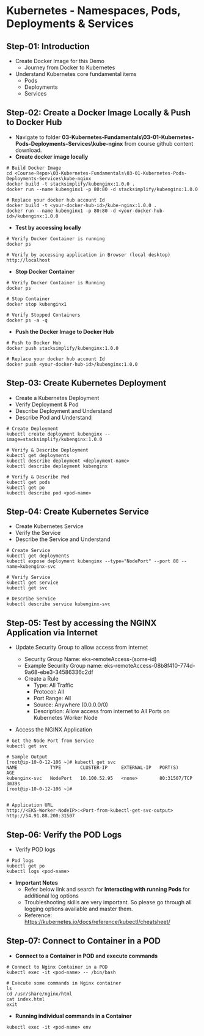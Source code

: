 # Kubernetes - Namespaces, Pods, Deployments & Services

## Step-01: Introduction
- Create Docker Image for this Demo
    - Journey from Docker to Kubernetes
- Understand Kubernetes core fundamental items
    - Pods
    - Deployments
    - Services
      

## Step-02: Create a Docker Image Locally & Push to Docker Hub
- Navigate to folder **03-Kubernetes-Fundamentals\03-01-Kubernetes-Pods-Deployments-Services\kube-nginx** from course github content download.
- **Create docker image locally**
```
# Build Docker Image
cd <Course-Repo>\03-Kubernetes-Fundamentals\03-01-Kubernetes-Pods-Deployments-Services\kube-nginx
docker build -t stacksimplify/kubenginx:1.0.0 .
docker run --name kubenginx1 -p 80:80 -d stacksimplify/kubenginx:1.0.0

# Replace your docker hub account Id
docker build -t <your-docker-hub-id>/kube-nginx:1.0.0 .
docker run --name kubenginx1 -p 80:80 -d <your-docker-hub-id>/kubenginx:1.0.0
```
- **Test by accessing locally**
```
# Verify Docker Container is running
docker ps

# Verify by accessing application in Browser (local desktop)
http://localhost  
```
- **Stop Docker Container**
```
# Verify Docker Container is Running
docker ps

# Stop Container
docker stop kubenginx1

# Verify Stopped Containers
docker ps -a -q
```
- **Push the Docker Image to Docker Hub**
```
# Push to Docker Hub
docker push stacksimplify/kubenginx:1.0.0

# Replace your docker hub account Id
docker push <your-docker-hub-id>/kubenginx:1.0.0
```

## Step-03: Create Kubernetes Deployment
- Create a Kubernetes Deployment
- Verify Deployment & Pod
- Describe Deployment and Understand
- Describe Pod and Understand
```
# Create Deployment
kubectl create deployment kubenginx --image=stacksimplify/kubenginx:1.0.0

# Verify & Describe Deployment
kubectl get deployments
kubectl describe deployment <deployment-name>
kubectl describe deployment kubenginx

# Verify & Describe Pod
kubectl get pods
kubectl get po
kubectl describe pod <pod-name>
```

## Step-04: Create Kubernetes Service 
- Create Kubernetes Service
- Verify the Service
- Describe the Service and Understand 
```
# Create Service
kubectl get deployments
kubectl expose deployment kubenginx --type="NodePort" --port 80 --name=kubenginx-svc

# Verify Service
kubectl get service
kubectl get svc

# Describe Service
kubectl describe service kubenginx-svc
```

## Step-05: Test by accessing the NGINX Application via Internet
- Update Security Group  to allow access from internet
    - Security Group Name: eks-remoteAccess-(some-id)
    - Example Security Group name: eks-remoteAccess-08b8f410-774d-9a68-ebe3-34586336c2df
    - Create a Rule
        - Type: All Traffic
        - Protocol: All
        - Port Range: All
        - Source: Anywhere (0.0.0.0/0)
        - Description: Allow access from internet to All Ports on Kubernetes Worker Node

- Access the NGINX Application
```
# Get the Node Port from Service
kubectl get svc

# Sample Output
[root@ip-10-0-12-106 ~]# kubectl get svc
NAME            TYPE       CLUSTER-IP     EXTERNAL-IP   PORT(S)        AGE
kubenginx-svc   NodePort   10.100.52.95   <none>        80:31507/TCP   3m39s
[root@ip-10-0-12-106 ~]#


# Application URL 
http://<EKS-Worker-NodeIP>:<Port-from-kubectl-get-svc-output>
http://54.91.88.200:31507
```


## Step-06: Verify the POD Logs 
- Verify POD logs
```
# Pod logs
kubectl get po
kubectl logs <pod-name>
```
- **Important Notes**
    - Refer below link and search for **Interacting with running Pods** for additional log options
    - Troubleshooting skills are very important. So please go through all logging options available and master them.
    - Reference: https://kubernetes.io/docs/reference/kubectl/cheatsheet/

## Step-07: Connect to Container in a POD
- **Connect to a Container in POD and execute commands**
```
# Connect to Nginx Container in a POD
kubectl exec -it <pod-name> -- /bin/bash

# Execute some commands in Nginx container
ls
cd /usr/share/nginx/html
cat index.html
exit
```
- **Running individual commands in a Container**
```
kubectl exec -it <pod-name> env
```